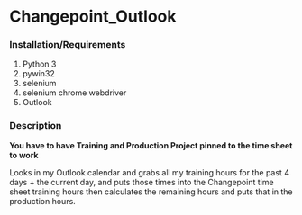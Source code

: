 # Changepoint_Outlook

### Installation/Requirements
1. Python 3
2. pywin32
3. selenium
4. selenium chrome webdriver
5. Outlook

### Description
**You have to have Training and Production Project pinned to the time sheet to work**

Looks in my Outlook calendar and grabs all my training hours for the past 4 days + the current day, and puts those times into the Changepoint time sheet training hours then calculates the remaining hours and puts that in the production hours.
